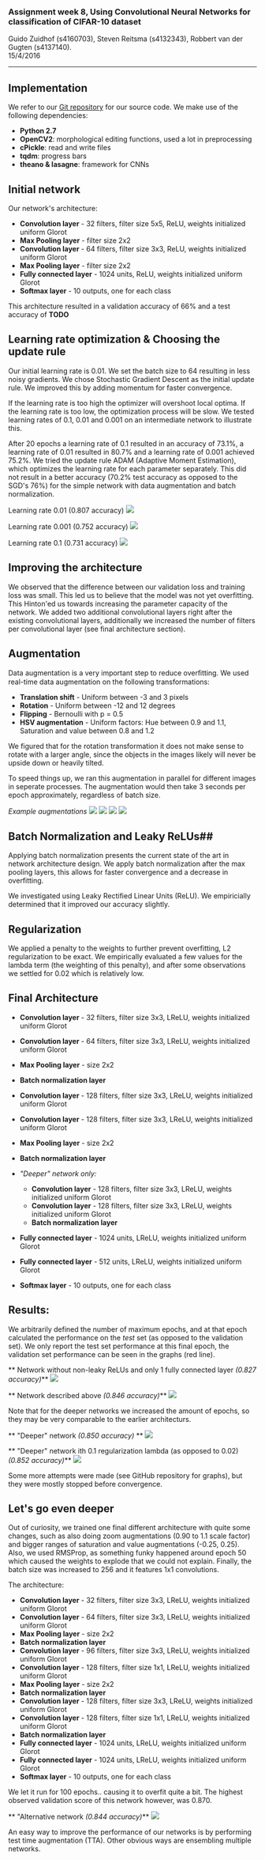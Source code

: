 

### Assignment week 8, Using Convolutional Neural Networks for classification of CIFAR-10 dataset

Guido Zuidhof (s4160703), Steven Reitsma (s4132343), Robbert van der Gugten (s4137140).  
15/4/2016

----
## Implementation
We refer to our [Git repository](https://github.com/gzuidhof/cad) for our source code. We make use of the following dependencies:
* **Python 2.7**
* **OpenCV2**: morphological editing functions, used a lot in preprocessing
* **cPickle**: read and write files
* **tqdm**: progress bars
* **theano & lasagne**: framework for CNNs

## Initial network
Our network's architecture:
* **Convolution layer** - 32 filters, filter size 5x5, ReLU, weights initialized uniform Glorot
* **Max Pooling layer** - filter size 2x2
* **Convolution layer** - 64 filters, filter size 3x3, ReLU, weights initialized uniform Glorot
* **Max Pooling layer** - filter size 2x2
* **Fully connected layer** - 1024 units, ReLU, weights initialized uniform Glorot
* **Softmax layer** - 10 outputs, one for each class

This architecture resulted in a validation accuracy of 66% and a test accuracy of **TODO**


## Learning rate optimization & Choosing the update rule
Our initial learning rate is 0.01. We set the batch size to 64 resulting in less noisy gradients. We chose Stochastic Gradient Descent as the initial update rule. We improved this by adding momentum for faster convergence.

 If the learning rate is too high the optimizer will overshoot local optima. If the learning rate is too low, the optimization process will be slow. We tested learning rates of 0.1, 0.01 and 0.001 on an intermediate network to illustrate this.

 After 20 epochs a learning rate of 0.1 resulted in an accuracy of 73.1%, a learning rate of 0.01 resulted in 80.7% and a learning rate of 0.001 achieved 75.2%. We tried the update rule ADAM (Adaptive Moment Estimation), which optimizes the learning rate for each parameter separately. This did not result in a better accuracy (70.2% test accuracy as opposed to the SGD's 76%) for the simple network with data augmentation and batch normalization.

 Learning rate 0.01 (0.807 accuracy)
 ![](https://raw.githubusercontent.com/gzuidhof/cad/master/assignment8/2denseLeaky_undeep_001Learn_807.png)

 Learning rate 0.001 (0.752 accuracy)
 ![](https://raw.githubusercontent.com/gzuidhof/cad/master/assignment8/2dense_Leaky_undeep_0001Learn_752.png)

 Learning rate 0.1 (0.731 accuracy)
 ![](https://raw.githubusercontent.com/gzuidhof/cad/master/assignment8/2dense_leaky_undeep_01Learn_731.png)


## Improving the architecture
We observed that the difference between our validation loss and training loss was small. This led us to believe that the model was not yet overfitting. This Hinton'ed us towards increasing the parameter capacity of the network. We added two additional convolutional layers right after the existing convolutional layers, additionally we increased the number of filters per convolutional layer (see final architecture section).
## Augmentation
Data augmentation is a very important step to reduce overﬁtting. We used real-time data augmentation on the following transformations:
*  **Translation shift** - Uniform between -3 and 3 pixels
*  **Rotation** - Uniform between -12 and 12 degrees
*  **Flipping** - Bernoulli with p = 0.5
*  **HSV augmentation** -  Uniform factors: Hue between 0.9 and 1.1, Saturation and value between 0.8 and 1.2

We figured that for the rotation transformation it does not make sense to rotate with a larger angle, since the objects in the images likely will never be upside down or heavily tilted.

To speed things up, we ran this augmentation in parallel for different images in seperate processes. The augmentation would then take 3 seconds per epoch approximately, regardless of batch size.

*Example augmentations*
![](https://raw.githubusercontent.com/gzuidhof/cad/master/assignment8/augment1.png)
![](https://raw.githubusercontent.com/gzuidhof/cad/master/assignment8/augment2.png)
![](https://raw.githubusercontent.com/gzuidhof/cad/master/assignment8/augment3.png)
![](https://raw.githubusercontent.com/gzuidhof/cad/master/assignment8/augment4.png)



## Batch Normalization and Leaky ReLUs##
Applying batch normalization presents the current state of the art in network architecture design. We apply batch normalization after the max pooling layers, this allows for faster convergence and a decrease in overfitting.

We investigated using Leaky Rectified Linear Units (ReLU). We empiricially determined that it improved our accuracy slightly.

## Regularization ##
We applied a penalty to the weights to further prevent overfitting, L2 regularization to be exact. We empirically evaluated a few values for the lambda term (the weighting of this penalty), and after some observations we settled for 0.02 which is relatively low.

## Final Architecture ##
* **Convolution layer** - 32 filters, filter size 3x3, LReLU, weights initialized uniform Glorot
* **Convolution layer** - 64 filters, filter size 3x3, LReLU, weights initialized uniform Glorot
* **Max Pooling layer** - size 2x2
* **Batch normalization layer**
* **Convolution layer** - 128 filters, filter size 3x3, LReLU, weights initialized uniform Glorot
* **Convolution layer** - 128 filters, filter size 3x3, LReLU, weights initialized uniform Glorot
* **Max Pooling layer** - size 2x2
* **Batch normalization layer**

* *"Deeper" network only:*
  * **Convolution layer** - 128 filters, filter size 3x3, LReLU, weights initialized uniform Glorot
  * **Convolution layer** - 128 filters, filter size 3x3, LReLU, weights initialized uniform Glorot
  * **Batch normalization layer**

* **Fully connected layer** - 1024 units, LReLU, weights initialized uniform Glorot
* **Fully connected layer** - 512 units, LReLU, weights initialized uniform Glorot
* **Softmax layer** - 10 outputs, one for each class

## Results: ##
We arbitrarily defined the number of maximum epochs, and at that epoch calculated the performance on the *test* set (as opposed to the validation set). We only report the test set performance at this final epoch, the validation set performance can be seen in the graphs (red line).


** Network without non-leaky ReLUs and only 1 fully connected layer *(0.827 accuracy)***
![](https://raw.githubusercontent.com/gzuidhof/cad/master/assignment8/1dense_NoLeaky_827.png)

** Network described above *(0.846 accuracy)***
![](https://raw.githubusercontent.com/gzuidhof/cad/master/assignment8/2dense_Leaky846.png)

Note that for the deeper networks we increased the amount of epochs, so they may be very comparable to the earlier architecturs.

** "Deeper" network *(0.850 accuracy)* **
![](https://raw.githubusercontent.com/gzuidhof/cad/master/assignment8/2dense_Leaky_Deeper_850.png)

** "Deeper" network ith 0.1 regularization lambda (as opposed to 0.02) *(0.852 accuracy)***
![](https://raw.githubusercontent.com/gzuidhof/cad/master/assignment8/2dense_leaky_010regularization_852.png)

Some more attempts were made (see GitHub repository for graphs), but they were mostly stopped before convergence.

## Let's go even deeper ##

Out of curiosity, we trained one final different architecture with quite some changes, such as also doing zoom augmentations (0.90 to 1.1 scale factor) and bigger ranges of saturation and value augmentations (-0.25, 0.25). Also, we used RMSProp, as something funky happened around epoch 50 which caused the weights to explode that we could not explain. Finally, the batch size was increased to 256 and it features 1x1 convolutions.

The architecture:

* **Convolution layer** - 32 filters, filter size 3x3, LReLU, weights initialized uniform Glorot
* **Convolution layer** - 64 filters, filter size 3x3, LReLU, weights initialized uniform Glorot
* **Max Pooling layer** - size 2x2
* **Batch normalization layer**
* **Convolution layer** - 96 filters, filter size 3x3, LReLU, weights initialized uniform Glorot
* **Convolution layer** - 128 filters, filter size 1x1, LReLU, weights initialized uniform Glorot
* **Max Pooling layer** - size 2x2
* **Batch normalization layer**
* **Convolution layer** - 128 filters, filter size 3x3, LReLU, weights initialized uniform Glorot
* **Convolution layer** - 128 filters, filter size 1x1, LReLU, weights initialized uniform Glorot
* **Batch normalization layer**
* **Fully connected layer** - 1024 units, LReLU, weights initialized uniform Glorot
* **Fully connected layer** - 1024 units, LReLU, weights initialized uniform Glorot
* **Softmax layer** - 10 outputs, one for each class

We let it run for 100 epochs.. causing it to overfit quite a bit. The highest observed validation score of this network however, was 0.870.

** "Alternative network *(0.844 accuracy)***
![](https://raw.githubusercontent.com/gzuidhof/cad/master/assignment8/wemustgodeeper.png)


An easy way to improve the performance of our networks is by performing test time augmentation (TTA). Other obvious ways are ensembling multiple networks.

